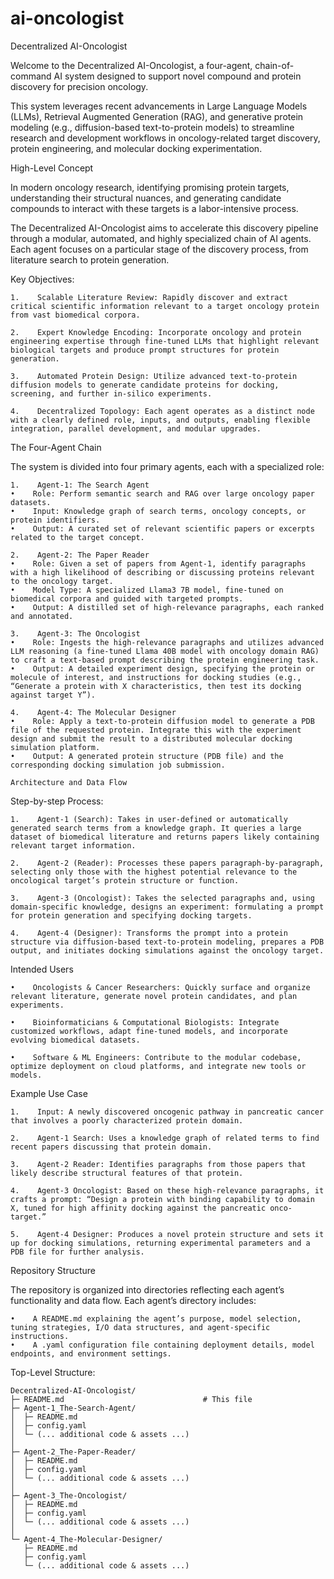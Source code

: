 # ai-oncologist

Decentralized AI-Oncologist

Welcome to the Decentralized AI-Oncologist, a four-agent, chain-of-command AI system designed to support novel compound and protein discovery for precision oncology. 

This system leverages recent advancements in Large Language Models (LLMs), Retrieval Augmented Generation (RAG), and generative protein modeling (e.g., diffusion-based text-to-protein models) to streamline research and development workflows in oncology-related target discovery, protein engineering, and molecular docking experimentation.

High-Level Concept

In modern oncology research, identifying promising protein targets, understanding their structural nuances, and generating candidate compounds to interact with these targets is a labor-intensive process. 

The Decentralized AI-Oncologist aims to accelerate this discovery pipeline through a modular, automated, and highly specialized chain of AI agents. Each agent focuses on a particular stage of the discovery process, from literature search to protein generation.

Key Objectives:

    1.    Scalable Literature Review: Rapidly discover and extract critical scientific information relevant to a target oncology protein from vast biomedical corpora.

    2.    Expert Knowledge Encoding: Incorporate oncology and protein engineering expertise through fine-tuned LLMs that highlight relevant biological targets and produce prompt structures for protein generation.

    3.    Automated Protein Design: Utilize advanced text-to-protein diffusion models to generate candidate proteins for docking, screening, and further in-silico experiments.

    4.    Decentralized Topology: Each agent operates as a distinct node with a clearly defined role, inputs, and outputs, enabling flexible integration, parallel development, and modular upgrades.

The Four-Agent Chain

The system is divided into four primary agents, each with a specialized role:

    1.    Agent-1: The Search Agent
    •    Role: Perform semantic search and RAG over large oncology paper datasets.
    •    Input: Knowledge graph of search terms, oncology concepts, or protein identifiers.
    •    Output: A curated set of relevant scientific papers or excerpts related to the target concept.

    2.    Agent-2: The Paper Reader
    •    Role: Given a set of papers from Agent-1, identify paragraphs with a high likelihood of describing or discussing proteins relevant to the oncology target.
    •    Model Type: A specialized Llama3 7B model, fine-tuned on biomedical corpora and guided with targeted prompts.
    •    Output: A distilled set of high-relevance paragraphs, each ranked and annotated.

    3.    Agent-3: The Oncologist
    •    Role: Ingests the high-relevance paragraphs and utilizes advanced LLM reasoning (a fine-tuned Llama 40B model with oncology domain RAG) to craft a text-based prompt describing the protein engineering task.
    •    Output: A detailed experiment design, specifying the protein or molecule of interest, and instructions for docking studies (e.g., “Generate a protein with X characteristics, then test its docking against target Y”).

    4.    Agent-4: The Molecular Designer
    •    Role: Apply a text-to-protein diffusion model to generate a PDB file of the requested protein. Integrate this with the experiment design and submit the result to a distributed molecular docking simulation platform.
    •    Output: A generated protein structure (PDB file) and the corresponding docking simulation job submission.

    Architecture and Data Flow

Step-by-step Process:

    1.    Agent-1 (Search): Takes in user-defined or automatically generated search terms from a knowledge graph. It queries a large dataset of biomedical literature and returns papers likely containing relevant target information.

    2.    Agent-2 (Reader): Processes these papers paragraph-by-paragraph, selecting only those with the highest potential relevance to the oncological target’s protein structure or function.

    3.    Agent-3 (Oncologist): Takes the selected paragraphs and, using domain-specific knowledge, designs an experiment: formulating a prompt for protein generation and specifying docking targets.

    4.    Agent-4 (Designer): Transforms the prompt into a protein structure via diffusion-based text-to-protein modeling, prepares a PDB output, and initiates docking simulations against the oncology target.

Intended Users

    •    Oncologists & Cancer Researchers: Quickly surface and organize relevant literature, generate novel protein candidates, and plan experiments.

    •    Bioinformaticians & Computational Biologists: Integrate customized workflows, adapt fine-tuned models, and incorporate evolving biomedical datasets.

    •    Software & ML Engineers: Contribute to the modular codebase, optimize deployment on cloud platforms, and integrate new tools or models.

Example Use Case

    1.    Input: A newly discovered oncogenic pathway in pancreatic cancer that involves a poorly characterized protein domain.

    2.    Agent-1 Search: Uses a knowledge graph of related terms to find recent papers discussing that protein domain.

    3.    Agent-2 Reader: Identifies paragraphs from those papers that likely describe structural features of that protein.

    4.    Agent-3 Oncologist: Based on these high-relevance paragraphs, it crafts a prompt: “Design a protein with binding capability to domain X, tuned for high affinity docking against the pancreatic onco-target.”

    5.    Agent-4 Designer: Produces a novel protein structure and sets it up for docking simulations, returning experimental parameters and a PDB file for further analysis.

Repository Structure

The repository is organized into directories reflecting each agent’s functionality and data flow. Each agent’s directory includes:

    •    A README.md explaining the agent’s purpose, model selection, tuning strategies, I/O data structures, and agent-specific instructions.
    •    A .yaml configuration file containing deployment details, model endpoints, and environment settings.

Top-Level Structure:
```
Decentralized-AI-Oncologist/
├─ README.md                               # This file
├─ Agent-1_The-Search-Agent/
│  ├─ README.md
│  ├─ config.yaml
│  └─ (... additional code & assets ...)
│
├─ Agent-2_The-Paper-Reader/
│  ├─ README.md
│  ├─ config.yaml
│  └─ (... additional code & assets ...)
│
├─ Agent-3_The-Oncologist/
│  ├─ README.md
│  ├─ config.yaml
│  └─ (... additional code & assets ...)
│
└─ Agent-4_The-Molecular-Designer/
   ├─ README.md
   ├─ config.yaml
   └─ (... additional code & assets ...)
```
